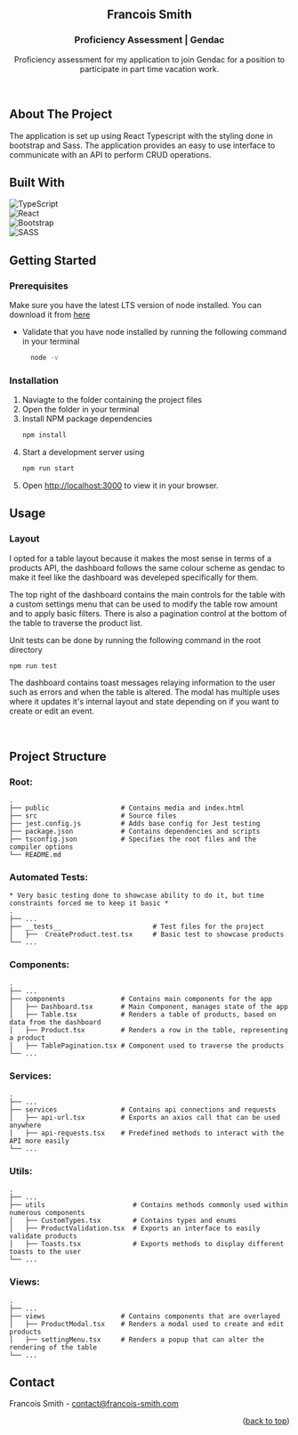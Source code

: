 <h2 align="center">Francois Smith</h3>
<h3 align="center">Proficiency Assessment | Gendac</h3>

<div align="center">
    <p>
        Proficiency assessment for my application to join Gendac for a position to participate in part time vacation work.
    </p>
</div>
<br/>

## About The Project

The application is set up using React Typescript with the styling done in bootstrap and Sass. The application provides an easy to use interface to communicate with an API to perform CRUD operations.


## Built With

![TypeScript](https://img.shields.io/badge/typescript-%23007ACC.svg?style=for-the-badge&logo=typescript&logoColor=white) <br/>
![React](https://img.shields.io/badge/react-%2320232a.svg?style=for-the-badge&logo=react&logoColor=%2361DAFB)<br/>
![Bootstrap](https://img.shields.io/badge/bootstrap-%23563D7C.svg?style=for-the-badge&logo=bootstrap&logoColor=white) <br/>
![SASS](https://img.shields.io/badge/SASS-hotpink.svg?style=for-the-badge&logo=SASS&logoColor=white)


## Getting Started
### Prerequisites

Make sure you have the latest LTS version of node installed. You can download it from [here](https://nodejs.org/en/)
* Validate that you have node installed by running the following command in your terminal
  ```sh
    node -v
    ```

### Installation
1. Naviagte to the folder containing the project files
2. Open the folder in your terminal
3. Install NPM package dependencies
   ```sh
   npm install
   ```
4. Start a development server using
   ```sh
   npm run start
   ```
5. Open [http://localhost:3000](http://localhost:3000) to view it in your browser.


## Usage
### Layout
I opted for a table layout because it makes the most sense in terms of a products API, the dashboard follows the same colour scheme as gendac to make it feel like the dashboard was develeped specifically for them.

The top right of the dashboard contains the main controls for the table with a custom settings menu that can be used to modify the table row amount and to apply basic filters. There is also a pagination control at the bottom of the table to traverse the product list.

Unit tests can be done by running the following command in the root directory
```sh
npm run test
```

The dashboard contains toast messages relaying information to the user such as errors and when the table is altered. The modal has multiple uses where it updates it's internal layout and state depending on if you want to create or edit an event.

<br/>

## Project Structure

### Root:

    .
    ├── public                  # Contains media and index.html
    ├── src                     # Source files 
    ├── jest.config.js          # Adds base config for Jest testing
    ├── package.json            # Contains dependencies and scripts
    ├── tsconfig.json           # Specifies the root files and the compiler options
    └── README.md

### Automated Tests:
    * Very basic testing done to showcase ability to do it, but time constraints forced me to keep it basic *
    .
    ├── ...
    ├── __tests__                       # Test files for the project
    │   ├──  CreateProduct.test.tsx     # Basic test to showcase products        
    └── ...

### Components:

    .
    ├── ...
    ├── components              # Contains main components for the app
    │   ├── Dashboard.tsx       # Main Component, manages state of the app
    │   ├── Table.tsx           # Renders a table of products, based on data from the dashboard
    │   ├── Product.tsx         # Renders a row in the table, representing a product
    │   ├── TablePagination.tsx # Component used to traverse the products
    └── ...

### Services:

    .
    ├── ...
    ├── services                # Contains api connections and requests
    │   ├── api-url.tsx         # Exports an axios call that can be used anywhere
    │   ├── api-requests.tsx    # Predefined methods to interact with the API more easily
    └── ...

### Utils:

    .
    ├── ...
    ├── utils                      # Contains methods commonly used within numerous components
    │   ├── CustomTypes.tsx        # Contains types and enums
    │   ├── ProductValidation.tsx  # Exports an interface to easily validate products
    │   ├── Toasts.tsx             # Exports methods to display different toasts to the user
    └── ...

### Views:

    .
    ├── ...
    ├── views                   # Contains components that are overlayed
    │   ├── ProductModal.tsx    # Renders a modal used to create and edit products
    │   ├── settingMenu.tsx     # Renders a popup that can alter the rendering of the table 
    └── ...


## Contact

Francois Smith - contact@francois-smith.com


<p align="right">(<a href="#readme-top">back to top</a>)</p>
